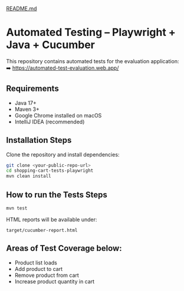 [README.md](https://github.com/user-attachments/files/22644455/README.md)
# Automated Testing  – Playwright + Java + Cucumber

This repository contains automated tests for the evaluation application:  
➡️ https://automated-test-evaluation.web.app/

##  Requirements
- Java 17+
- Maven 3+
- Google Chrome installed on macOS
- IntelliJ IDEA (recommended)

##  Installation Steps
Clone the repository and install dependencies:
```bash
git clone <your-public-repo-url>
cd shopping-cart-tests-playwright
mvn clean install
```

## How to run the Tests Steps 
```bash
mvn test
```
HTML reports will be available under:
```
target/cucumber-report.html
```
## Areas of Test Coverage below:
- Product list loads
- Add product to cart
- Remove product from cart
- Increase product quantity in cart
